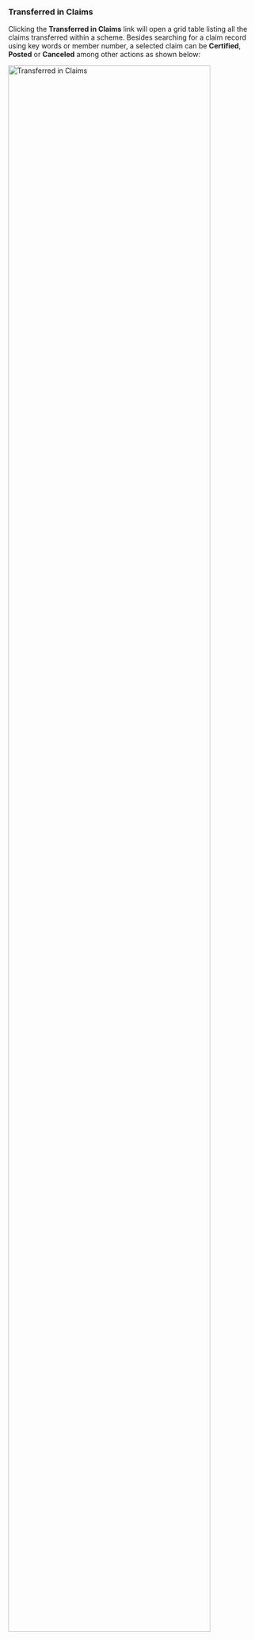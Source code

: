 ### Transferred in Claims

Clicking the **Transferred in Claims** link will open a grid table listing all the claims transferred within a scheme. Besides searching for a claim record using key words or member number, a selected claim can be **Certified**, **Posted** or **Canceled** among other actions as shown below:

<img  alt="Transferred in Claims" width="90%" height="auto"  class="center"  src="![Image from alias](~@alias/img/media3/contri12.png)"> 
